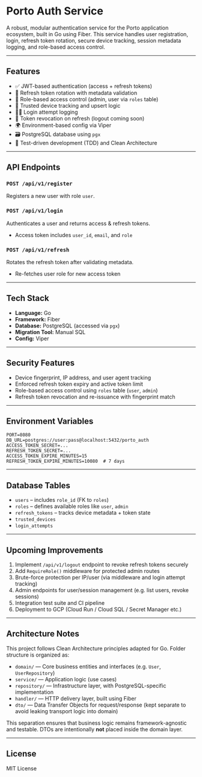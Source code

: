 # Porto Auth Service

A robust, modular authentication service for the Porto application ecosystem, built in Go using Fiber. This service handles user registration, login, refresh token rotation, secure device tracking, session metadata logging, and role-based access control.

---

## Features

- ✅ JWT-based authentication (access + refresh tokens)
- 🔁 Refresh token rotation with metadata validation
- 👤 Role-based access control (admin, user via `roles` table)
- 🧠 Trusted device tracking and upsert logic
- 🕵️‍♂️ Login attempt logging
- 🔐 Token revocation on refresh (logout coming soon)
- 🌍 Environment-based config via Viper
- 🗃️ PostgreSQL database using `pgx`
- 🧪 Test-driven development (TDD) and Clean Architecture

---

## API Endpoints

### `POST /api/v1/register`
Registers a new user with role `user`.

### `POST /api/v1/login`
Authenticates a user and returns access & refresh tokens.
- Access token includes `user_id`, `email`, and `role`

### `POST /api/v1/refresh`
Rotates the refresh token after validating metadata.
- Re-fetches user role for new access token

---

## Tech Stack
- **Language:** Go
- **Framework:** Fiber
- **Database:** PostgreSQL (accessed via `pgx`)
- **Migration Tool:** Manual SQL
- **Config:** Viper

---

## Security Features
- Device fingerprint, IP address, and user agent tracking
- Enforced refresh token expiry and active token limit
- Role-based access control using `roles` table (`user`, `admin`)
- Refresh token revocation and re-issuance with fingerprint match

---

## Environment Variables
```
PORT=8080
DB_URL=postgres://user:pass@localhost:5432/porto_auth
ACCESS_TOKEN_SECRET=...
REFRESH_TOKEN_SECRET=...
ACCESS_TOKEN_EXPIRE_MINUTES=15
REFRESH_TOKEN_EXPIRE_MINUTES=10080  # 7 days
```

---

## Database Tables
- `users` – includes `role_id` (FK to `roles`)
- `roles` – defines available roles like `user`, `admin`
- `refresh_tokens` – tracks device metadata + token state
- `trusted_devices`
- `login_attempts`

---

## Upcoming Improvements
1. Implement `/api/v1/logout` endpoint to revoke refresh tokens securely
2. Add `RequireRole()` middleware for protected admin routes
3. Brute-force protection per IP/user (via middleware and login attempt tracking)
4. Admin endpoints for user/session management (e.g. list users, revoke sessions)
5. Integration test suite and CI pipeline
6. Deployment to GCP (Cloud Run / Cloud SQL / Secret Manager etc.)

---

## Architecture Notes

This project follows Clean Architecture principles adapted for Go. Folder structure is organized as:

- `domain/` — Core business entities and interfaces (e.g. `User`, `UserRepository`)
- `service/` — Application logic (use cases)
- `repository/` — Infrastructure layer, with PostgreSQL-specific implementation
- `handler/` — HTTP delivery layer, built using Fiber
- `dto/` — Data Transfer Objects for request/response (kept separate to avoid leaking transport logic into domain)

This separation ensures that business logic remains framework-agnostic and testable. DTOs are intentionally **not** placed inside the domain layer.

---

## License
MIT License

